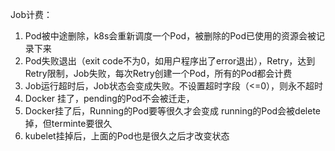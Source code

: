 



Job计费：

1. Pod被中途删除，k8s会重新调度一个Pod，被删除的Pod已使用的资源会被记录下来
2. Pod失败退出（exit code不为0，如用户程序出了error退出），Retry，达到Retry限制，Job失败，每次Retry创建一个Pod，所有的Pod都会计费
3. Job运行超时后，Job状态会变成失败。不设置超时字段（<=0），则永不超时
4. Docker 挂了，pending的Pod不会被迁走， 
5. Docker挂了后，Running的Pod要等很久才会变成      running的Pod会被delete掉，但terminte要很久
6. kubelet挂掉后，上面的Pod也是很久之后才改变状态